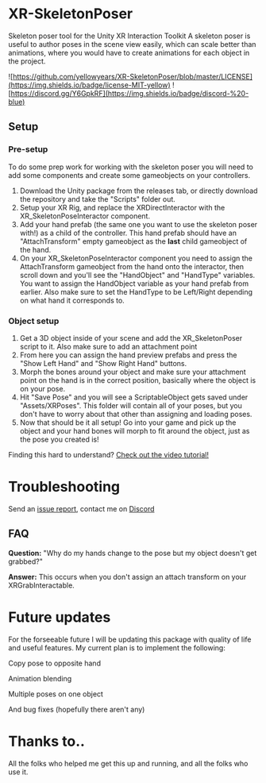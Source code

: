 # XR-SkeletonPoser
Skeleton poser tool for the Unity XR Interaction Toolkit
A skeleton poser is useful to author poses in the scene view easily, which can scale better than animations, where you would have to create animations for each object in the project.

![https://github.com/yellowyears/XR-SkeletonPoser/blob/master/LICENSE](https://img.shields.io/badge/license-MIT-yellow) ![https://discord.gg/Y6GpkRF](https://img.shields.io/badge/discord-%20-blue)

<!--GIF of Skeleton Pose Interaction goes here-->

## Setup

<!--Video tutorial goes here-->

### Pre-setup

To do some prep work for working with the skeleton poser you will need to add some components and create some gameobjects on your controllers.

1. Download the Unity package from the releases tab, or directly download the repository and take the "Scripts" folder out.
2. Setup your XR Rig, and replace the XRDirectInteractor with the XR_SkeletonPoseInteractor component.
3. Add your hand prefab (the same one you want to use the skeleton poser with!) as a child of the controller. This hand prefab should have an "AttachTransform" empty gameobject as the **last** child gameobject of the hand.
4. On your XR_SkeletonPoseInteractor component you need to assign the AttachTransform gameobject from the hand onto the interactor, then scroll down and you'll see the "HandObject" and "HandType" variables. You want to assign the HandObject variable as your hand prefab from earlier. Also make sure to set the HandType to be Left/Right depending on what hand it corresponds to.

### Object setup

1. Get a 3D object inside of your scene and add the XR_SkeletonPoser script to it. Also make sure to add an attachment point 
2. From here you can assign the hand preview prefabs and press the "Show Left Hand" and "Show Right Hand" buttons.
3. Morph the bones around your object and make sure your attachment point on the hand is in the correct position, basically where the object is on your pose.
4. Hit "Save Pose" and you will see a ScriptableObject gets saved under "Assets/XRPoses". This folder will contain all of your poses, but you don't have to worry about that other than assigning and loading poses.
5. Now that should be it all setup! Go into your game and pick up the object and your hand bones will morph to fit around the object, just as the pose you created is!

Finding this hard to understand? [Check out the video tutorial!]()

# Troubleshooting

Send an [issue report](https://github.com/yellowyears/XR-SkeletonPoser/issues), contact me on [Discord](https://discord.gg/Y6GpkRF) 

## FAQ
**Question:** "Why do my hands change to the pose but my object doesn't get grabbed?"

**Answer:** This occurs when you don't assign an attach transform on your XRGrabInteractable.

# Future updates

For the forseeable future I will be updating this package with quality of life and useful features. My current plan is to implement the following:

Copy pose to opposite hand

Animation blending

Multiple poses on one object

And bug fixes (hopefully there aren't any)


# Thanks to..

All the folks who helped me get this up and running, and all the folks who use it. 